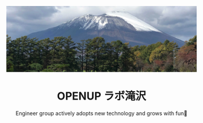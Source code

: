 ![Iwate Mountain](https://github.com/OpenUp-LabTakizawa/.github/blob/main/images/iwate_mountain.webp)

<h1 align="center">OPENUP ラボ滝沢</h1>
<p align="center">Engineer group actively adopts new technology and grows with fun🗻</p>
